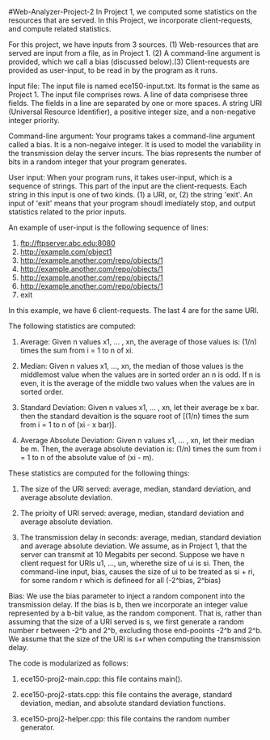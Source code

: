 #Web-Analyzer-Project-2
In Project 1, we computed some statistics on the resources that are served. In this Project, we incorporate client-requests, and compute related statistics.

For this project, we have inputs from 3 sources. (1) Web-resources that are served are input from a file, as in Project 1. (2) A command-line argument is provided, which we call a bias (discussed below).(3) Client-requests are provided as user-input, to be read in by the program as it runs. 

Input file: The input file is named ece150-input.txt. Its format is the same as Project 1. The input file comprises rows. A line of data comprisese three fields. The fields in a line are separated by one or more spaces. A string URI (Universal Resource Identifier), a positive integer size, and a non-negative integer priority.

Command-line argument: Your programs takes a command-line argument called a bias. It is a non-negaive integer. It is used to model the variability in the transmission delay the server incurs. The bias represents the number of bits in a random integer that your program generates. 

User input: When your program runs, it takes user-input, which is a sequence of strings. This part of the input are the client-requests. Each string in this input is one of two kinds. (1) a URI, or, (2) the string 'exit'. An input of 'exit' means that your program shoudl imediately stop, and output statistics related to the prior inputs.

An example of user-input is the following sequence of lines:

1. ftp://ftpserver.abc.edu:8080 
2. http://example.com/object1 
3. http://example.another.com/repo/objects/1
4. http://example.another.com/repo/objects/1 
5. http://example.another.com/repo/objects/1 
6. http://example.another.com/repo/objects/1 
7. exit 

In this example, we have 6 client-requests. The last 4 are for the same URI.

The following statistics are computed:

1. Average: 
Given n values x1, ... , xn, the average of those values is: (1/n) times the sum from i = 1 to n of xi.

2. Median:
Given n values x1, ..., xn, the median of those values is the middlemost value when the values are in sorted order an n is odd. If n is even, it is the average of the middle two values when the values are in sorted order.

3. Standard Deviation:
Given n values x1, ... , xn, let their average be x bar. then the standard devaition is the square root of [(1/n) times the sum from i = 1 to n of (xi - x bar)].

4. Average Absolute Deviation:
Given n values x1, ... , xn, let their median be m. Then, the average absolute deviation is: (1/n) times the sum from i = 1 to n of the absolute value of (xi - m).

These statistics are computed for the following things:

1. The size of the URI served: average, median, standard deviation, and average absolute deviation.

2. The prioity of URI served: average, median, standard deviation and average absolute deviation.

3. The transmission delay in seconds: average, median, standard deviation and average absolute deviation. We assume, as in Project 1, that the server can transmit at 10 Megabits per second. Suppose we have n client request for URIs u1, ..., un, wherethe size of ui is si. Then, the command-line input, bias, causes the size of ui to be treated as si + ri, for some random r which is defineed for all (-2^bias, 2^bias)

Bias: We use the bias parameter to inject a random component into the transmission delay. If the bias is b, then we incorporate an integer value represented by a b-bit value, as the random component. That is, rather than assuming that the size of a URI served is s, we first generate a random number r between -2^b and 2^b, excluding those end-pooints -2^b and 2^b. We assume that the size of the URI is s+r when computing the transmission delay.

The code is modularized as follows:

1. ece150-proj2-main.cpp: this file contains main().

2. ece150-proj2-stats.cpp: this file contains the average, standard deviation, median, and absolute standard deviation functions.

3. ece150-proj2-helper.cpp: this file contains the random number generator.

